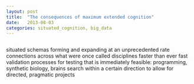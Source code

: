 ```yaml
---
layout: post
title:  "The consequences of maximum extended cognition"
date:   2013-08-03
categories: situated_cognition, big_data
---
```


![]()

situated schemas forming and expanding at an unprecedented rate
connections across what were once called disciplines faster than ever
fast validation processes for testing that is immediately feasible: programming, synthetic biology, brains
search within a certain direction to allow for directed, pragmatic projects
